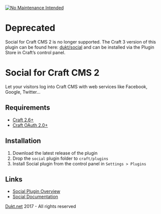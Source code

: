 [![No Maintenance Intended](http://unmaintained.tech/badge.svg)](http://unmaintained.tech/)

# Deprecated
Social for Craft CMS 2 is no longer supported. The Craft 3 version of this plugin can be found here: [dukt/social](https://github.com/dukt/social) and can be installed via the Plugin Store in Craft’s control panel.

# Social for Craft CMS 2
Let your visitors log into Craft CMS with web services like Facebook, Google, Twitter…

## Requirements

- [Craft 2.6+](https://craftcms.com/)
- [Craft OAuth 2.0+](https://dukt.net/craft/oauth)

## Installation

1. Download the latest release of the plugin
2. Drop the `social` plugin folder to `craft/plugins`
3. Install Social plugin from the control panel in `Settings > Plugins`

## Links

- [Social Plugin Overview](https://dukt.net/craft/social/)
- [Social Documentation](https://dukt.net/craft/social/docs)

[Dukt.net](https://dukt.net/) 2017 - All rights reserved
